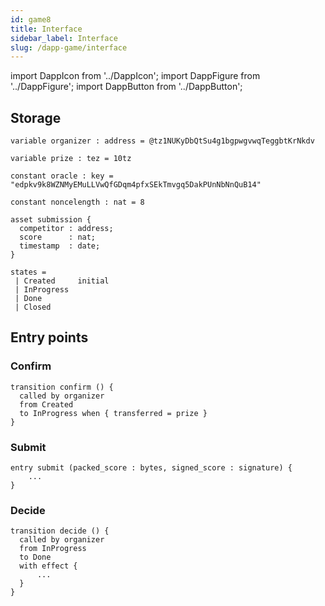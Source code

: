 ```yaml
---
id: game8
title: Interface
sidebar_label: Interface
slug: /dapp-game/interface
---
```


import DappIcon from '../DappIcon';
import DappFigure from '../DappFigure';
import DappButton from '../DappButton';

## Storage

```archetype
variable organizer : address = @tz1NUKyDbQtSu4g1bgpwgvwqTeggbtKrNkdv
```

```archetype
variable prize : tez = 10tz
```

```archetype
constant oracle : key = "edpkv9k8WZNMyEMuLLVwQfGDqm4pfxSEkTmvgq5DakPUnNbNnQuB14"
```

```archetype
constant noncelength : nat = 8
```

```archetype
asset submission {
  competitor : address;
  score      : nat;
  timestamp  : date;
}
```

```
states =
 | Created     initial
 | InProgress
 | Done
 | Closed
```

## Entry points

### Confirm

```archetype
transition confirm () {
  called by organizer
  from Created
  to InProgress when { transferred = prize }
}
```

### Submit

```archetype
entry submit (packed_score : bytes, signed_score : signature) {
    ...
}
```

### Decide

```archetype
transition decide () {
  called by organizer
  from InProgress
  to Done
  with effect {
      ...
  }
}
```

